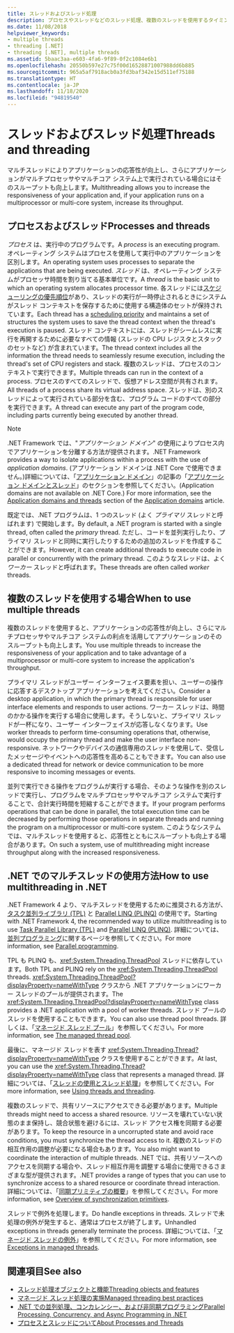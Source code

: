 ```yaml
---
title: スレッドおよびスレッド処理
description: プロセスやスレッドなどのスレッド処理、複数のスレッドを使用するタイミング、マルチスレッドを使用して .NET の応答性やスループットを向上させる方法について学習します。
ms.date: 11/08/2018
helpviewer_keywords:
- multiple threads
- threading [.NET]
- threading [.NET], multiple threads
ms.assetid: 5baac3aa-e603-4fa6-9f89-0f2c1084e6b1
ms.openlocfilehash: 20550b597e27c75f00d16528871007988dd6b885
ms.sourcegitcommit: 965a5af7918acb0a3fd3baf342e15d511ef75188
ms.translationtype: HT
ms.contentlocale: ja-JP
ms.lasthandoff: 11/18/2020
ms.locfileid: "94819540"
---
```

# <a name="threads-and-threading"></a><span data-ttu-id="0af42-103">スレッドおよびスレッド処理</span><span class="sxs-lookup"><span data-stu-id="0af42-103">Threads and threading</span></span>

<span data-ttu-id="0af42-104">マルチスレッドによりアプリケーションの応答性が向上し、さらにアプリケーションがマルチプロセッサやマルチコア システム上で実行されている場合にはそのスループットも向上します。</span><span class="sxs-lookup"><span data-stu-id="0af42-104">Multithreading allows you to increase the responsiveness of your application and, if your application runs on a multiprocessor or multi-core system, increase its throughput.</span></span>

## <a name="processes-and-threads"></a><span data-ttu-id="0af42-105">プロセスおよびスレッド</span><span class="sxs-lookup"><span data-stu-id="0af42-105">Processes and threads</span></span>

<span data-ttu-id="0af42-106">*プロセス* は、実行中のプログラムです。</span><span class="sxs-lookup"><span data-stu-id="0af42-106">A *process* is an executing program.</span></span> <span data-ttu-id="0af42-107">オペレーティング システムはプロセスを使用して実行中のアプリケーションを区別します。</span><span class="sxs-lookup"><span data-stu-id="0af42-107">An operating system uses processes to separate the applications that are being executed.</span></span> <span data-ttu-id="0af42-108">*スレッド* は、オペレーティング システムがプロセッサ時間を割り当てる基本単位です。</span><span class="sxs-lookup"><span data-stu-id="0af42-108">A *thread* is the basic unit to which an operating system allocates processor time.</span></span> <span data-ttu-id="0af42-109">各スレッドには[スケジューリングの優先順位](scheduling-threads.md)があり、スレッドの実行が一時停止されるときにシステムがスレッド コンテキストを保存するために使用する構造体のセットが保持されています。</span><span class="sxs-lookup"><span data-stu-id="0af42-109">Each thread has a [scheduling priority](scheduling-threads.md) and maintains a set of structures the system uses to save the thread context when the thread's execution is paused.</span></span> <span data-ttu-id="0af42-110">スレッド コンテキストには、スレッドがシームレスに実行を再開するために必要なすべての情報 (スレッドの CPU レジスタとスタックのセットなど) が含まれています。</span><span class="sxs-lookup"><span data-stu-id="0af42-110">The thread context includes all the information the thread needs to seamlessly resume execution, including the thread's set of CPU registers and stack.</span></span> <span data-ttu-id="0af42-111">複数のスレッドは、プロセスのコンテキストで実行できます。</span><span class="sxs-lookup"><span data-stu-id="0af42-111">Multiple threads can run in the context of a process.</span></span> <span data-ttu-id="0af42-112">プロセスのすべてのスレッドで、仮想アドレス空間が共有されます。</span><span class="sxs-lookup"><span data-stu-id="0af42-112">All threads of a process share its virtual address space.</span></span> <span data-ttu-id="0af42-113">スレッドは、別のスレッドによって実行されている部分を含む、プログラム コードのすべての部分を実行できます。</span><span class="sxs-lookup"><span data-stu-id="0af42-113">A thread can execute any part of the program code, including parts currently being executed by another thread.</span></span>

> [!NOTE]
> <span data-ttu-id="0af42-114">.NET Framework では、"*アプリケーション ドメイン*" の使用によりプロセス内でアプリケーションを分離する方法が提供されます。</span><span class="sxs-lookup"><span data-stu-id="0af42-114">.NET Framework provides a way to isolate applications within a process with the use of *application domains*.</span></span> <span data-ttu-id="0af42-115">(アプリケーション ドメインは .NET Core で使用できません。)詳細については、「[アプリケーション ドメイン](../../framework/app-domains/application-domains.md)」の記事の「[アプリケーション ドメインとスレッド](../../framework/app-domains/application-domains.md#application-domains-and-threads)」のセクションを参照してください。</span><span class="sxs-lookup"><span data-stu-id="0af42-115">(Application domains are not available on .NET Core.) For more information, see the [Application domains and threads](../../framework/app-domains/application-domains.md#application-domains-and-threads) section of the [Application domains](../../framework/app-domains/application-domains.md) article.</span></span>

<span data-ttu-id="0af42-116">既定では、.NET プログラムは、1 つのスレッド (よく *プライマリ* スレッドと呼ばれます) で開始します。</span><span class="sxs-lookup"><span data-stu-id="0af42-116">By default, a .NET program is started with a single thread, often called the *primary* thread.</span></span> <span data-ttu-id="0af42-117">ただし、コードを並列実行したり、プライマリ スレッドと同時に実行したりするための追加のスレッドを作成することができます。</span><span class="sxs-lookup"><span data-stu-id="0af42-117">However, it can create additional threads to execute code in parallel or concurrently with the primary thread.</span></span> <span data-ttu-id="0af42-118">このようなスレッドは、よく *ワーカー* スレッドと呼ばれます。</span><span class="sxs-lookup"><span data-stu-id="0af42-118">These threads are often called *worker* threads.</span></span>

## <a name="when-to-use-multiple-threads"></a><span data-ttu-id="0af42-119">複数のスレッドを使用する場合</span><span class="sxs-lookup"><span data-stu-id="0af42-119">When to use multiple threads</span></span>

<span data-ttu-id="0af42-120">複数のスレッドを使用すると、アプリケーションの応答性が向上し、さらにマルチプロセッサやマルチコア システムの利点を活用してアプリケーションのそのスループットも向上します。</span><span class="sxs-lookup"><span data-stu-id="0af42-120">You use multiple threads to increase the responsiveness of your application and to take advantage of a multiprocessor or multi-core system to increase the application's throughput.</span></span>

<span data-ttu-id="0af42-121">プライマリ スレッドがユーザー インターフェイス要素を担い、ユーザーの操作に応答するデスクトップ アプリケーションを考えてください。</span><span class="sxs-lookup"><span data-stu-id="0af42-121">Consider a desktop application, in which the primary thread is responsible for user interface elements and responds to user actions.</span></span> <span data-ttu-id="0af42-122">ワーカー スレッドは、時間のかかる操作を実行する場合に使用します。そうしないと、プライマリ スレッドが一杯になり、ユーザー インターフェイスが応答しなくなります。</span><span class="sxs-lookup"><span data-stu-id="0af42-122">Use worker threads to perform time-consuming operations that, otherwise, would occupy the primary thread and make the user interface non-responsive.</span></span> <span data-ttu-id="0af42-123">ネットワークやデバイスの通信専用のスレッドを使用して、受信したメッセージやイベントへの応答性を高めることもできます。</span><span class="sxs-lookup"><span data-stu-id="0af42-123">You can also use a dedicated thread for network or device communication to be more responsive to incoming messages or events.</span></span>

<span data-ttu-id="0af42-124">並列で実行できる操作をプログラムが実行する場合、そのような操作を別のスレッドで実行し、プログラムをマルチプロセッサやマルチコア システムで実行することで、合計実行時間を短縮することができます。</span><span class="sxs-lookup"><span data-stu-id="0af42-124">If your program performs operations that can be done in parallel, the total execution time can be decreased by performing those operations in separate threads and running the program on a multiprocessor or multi-core system.</span></span> <span data-ttu-id="0af42-125">このようなシステムでは、マルチスレッドを使用すると、応答性とともにスループットも向上する場合があります。</span><span class="sxs-lookup"><span data-stu-id="0af42-125">On such a system, use of multithreading might increase throughput along with the increased responsiveness.</span></span>

## <a name="how-to-use-multithreading-in-net"></a><span data-ttu-id="0af42-126">.NET でのマルチスレッドの使用方法</span><span class="sxs-lookup"><span data-stu-id="0af42-126">How to use multithreading in .NET</span></span>

<span data-ttu-id="0af42-127">.NET Framework 4 より、マルチスレッドを使用するために推奨される方法が、[タスク並列ライブラリ (TPL)](../parallel-programming/task-parallel-library-tpl.md) と [Parallel LINQ (PLINQ)](../parallel-programming/introduction-to-plinq.md) の使用です。</span><span class="sxs-lookup"><span data-stu-id="0af42-127">Starting with .NET Framework 4, the recommended way to utilize multithreading is to use [Task Parallel Library (TPL)](../parallel-programming/task-parallel-library-tpl.md) and [Parallel LINQ (PLINQ)](../parallel-programming/introduction-to-plinq.md).</span></span> <span data-ttu-id="0af42-128">詳細については、[並列プログラミング](../parallel-programming/index.md)に関するページを参照してください。</span><span class="sxs-lookup"><span data-stu-id="0af42-128">For more information, see [Parallel programming](../parallel-programming/index.md).</span></span>

<span data-ttu-id="0af42-129">TPL も PLINQ も、<xref:System.Threading.ThreadPool> スレッドに依存しています。</span><span class="sxs-lookup"><span data-stu-id="0af42-129">Both TPL and PLINQ rely on the <xref:System.Threading.ThreadPool> threads.</span></span> <span data-ttu-id="0af42-130"><xref:System.Threading.ThreadPool?displayProperty=nameWithType> クラスから .NET アプリケーションにワーカー スレッドのプールが提供されます。</span><span class="sxs-lookup"><span data-stu-id="0af42-130">The <xref:System.Threading.ThreadPool?displayProperty=nameWithType> class provides a .NET application with a pool of worker threads.</span></span> <span data-ttu-id="0af42-131">スレッド プールのスレッドを使用することもできます。</span><span class="sxs-lookup"><span data-stu-id="0af42-131">You can also use thread pool threads.</span></span> <span data-ttu-id="0af42-132">詳しくは、「[マネージド スレッド プール](the-managed-thread-pool.md)」を参照してください。</span><span class="sxs-lookup"><span data-stu-id="0af42-132">For more information, see [The managed thread pool](the-managed-thread-pool.md).</span></span>

<span data-ttu-id="0af42-133">最後に、マネージド スレッドを表す <xref:System.Threading.Thread?displayProperty=nameWithType> クラスを使用することができます。</span><span class="sxs-lookup"><span data-stu-id="0af42-133">At last, you can use the <xref:System.Threading.Thread?displayProperty=nameWithType> class that represents a managed thread.</span></span> <span data-ttu-id="0af42-134">詳細については、「[スレッドの使用とスレッド処理](using-threads-and-threading.md)」を参照してください。</span><span class="sxs-lookup"><span data-stu-id="0af42-134">For more information, see [Using threads and threading](using-threads-and-threading.md).</span></span>

<span data-ttu-id="0af42-135">複数のスレッドで、共有リソースにアクセスできる必要があります。</span><span class="sxs-lookup"><span data-stu-id="0af42-135">Multiple threads might need to access a shared resource.</span></span> <span data-ttu-id="0af42-136">リソースを壊れていない状態のまま保持し、競合状態を避けるには、スレッド アクセス権を同期する必要があります。</span><span class="sxs-lookup"><span data-stu-id="0af42-136">To keep the resource in a uncorrupted state and avoid race conditions, you must synchronize the thread access to it.</span></span> <span data-ttu-id="0af42-137">複数のスレッドの相互作用の調整が必要になる場合もあります。</span><span class="sxs-lookup"><span data-stu-id="0af42-137">You also might want to coordinate the interaction of multiple threads.</span></span> <span data-ttu-id="0af42-138">.NET では、共有リソースへのアクセスを同期する場合や、スレッド相互作用を調整する場合に使用できるさまざまな型が提供されます。</span><span class="sxs-lookup"><span data-stu-id="0af42-138">.NET provides a range of types that you can use to synchronize access to a shared resource or coordinate thread interaction.</span></span> <span data-ttu-id="0af42-139">詳細については、「[同期プリミティブの概要](overview-of-synchronization-primitives.md)」を参照してください。</span><span class="sxs-lookup"><span data-stu-id="0af42-139">For more information, see [Overview of synchronization primitives](overview-of-synchronization-primitives.md).</span></span>

<span data-ttu-id="0af42-140">スレッドで例外を処理します。</span><span class="sxs-lookup"><span data-stu-id="0af42-140">Do handle exceptions in threads.</span></span> <span data-ttu-id="0af42-141">スレッドで未処理の例外が発生すると、通常はプロセスが終了します。</span><span class="sxs-lookup"><span data-stu-id="0af42-141">Unhandled exceptions in threads generally terminate the process.</span></span> <span data-ttu-id="0af42-142">詳細については、「[マネージド スレッドの例外](exceptions-in-managed-threads.md)」を参照してください。</span><span class="sxs-lookup"><span data-stu-id="0af42-142">For more information, see [Exceptions in managed threads](exceptions-in-managed-threads.md).</span></span>

## <a name="see-also"></a><span data-ttu-id="0af42-143">関連項目</span><span class="sxs-lookup"><span data-stu-id="0af42-143">See also</span></span>

- [<span data-ttu-id="0af42-144">スレッド処理オブジェクトと機能</span><span class="sxs-lookup"><span data-stu-id="0af42-144">Threading objects and features</span></span>](threading-objects-and-features.md)
- [<span data-ttu-id="0af42-145">マネージド スレッド処理の実施</span><span class="sxs-lookup"><span data-stu-id="0af42-145">Managed threading best practices</span></span>](managed-threading-best-practices.md)
- [<span data-ttu-id="0af42-146">.NET での並列処理、コンカレンシー、および非同期プログラミング</span><span class="sxs-lookup"><span data-stu-id="0af42-146">Parallel Processing, Concurrency, and Async Programming in .NET</span></span>](../parallel-processing-and-concurrency.md)
- [<span data-ttu-id="0af42-147">プロセスとスレッドについて</span><span class="sxs-lookup"><span data-stu-id="0af42-147">About Processes and Threads</span></span>](/windows/desktop/procthread/about-processes-and-threads)
